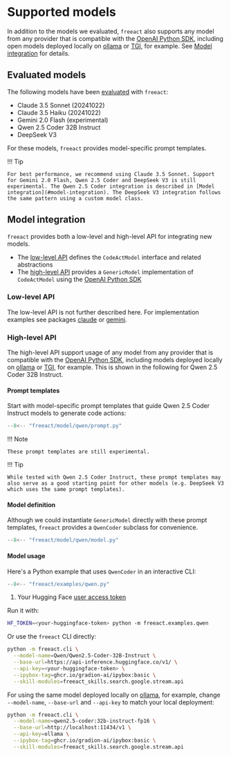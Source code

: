 # Supported models

In addition to the models we evaluated, `freeact` also supports any model from any provider that is compatible with the [OpenAI Python SDK](https://github.com/openai/openai-python), including open models deployed locally on [ollama](https://ollama.com/) or [TGI](https://huggingface.co/docs/text-generation-inference/index), for example. See [Model integration](#model-integration) for details.

## Evaluated models

The following models have been [evaluated](evaluation.md) with `freeact`:

- Claude 3.5 Sonnet (20241022)
- Claude 3.5 Haiku (20241022)
- Gemini 2.0 Flash (experimental)
- Qwen 2.5 Coder 32B Instruct
- DeepSeek V3

For these models, `freeact` provides model-specific prompt templates.

!!! Tip

    For best performance, we recommend using Claude 3.5 Sonnet. Support for Gemini 2.0 Flash, Qwen 2.5 Coder and DeepSeek V3 is still experimental. The Qwen 2.5 Coder integration is described in [Model integration](#model-integration). The DeepSeek V3 integration follows the same pattern using a custom model class.

## Model integration

`freeact` provides both a low-level and high-level API for integrating new models.

- The [low-level API](api/model.md) defines the `CodeActModel` interface and related abstractions
- The [high-level API](api/generic.md) provides a `GenericModel` implementation of `CodeActModel` using the [OpenAI Python SDK](https://github.com/openai/openai-python)

### Low-level API

The low-level API is not further described here. For implementation examples see packages [claude](https://github.com/gradion-ai/freeact/tree/main/freeact/model/claude) or [gemini](https://github.com/gradion-ai/freeact/tree/main/freeact/model/gemini).

### High-level API

The high-level API support usage of any model from any provider that is compatible with the [OpenAI Python SDK](https://github.com/openai/openai-python), including models deployed locally on [ollama](https://ollama.com/) or [TGI](https://huggingface.co/docs/text-generation-inference/index), for example. This is shown in the following for Qwen 2.5 Coder 32B Instruct.

#### Prompt templates

Start with model-specific prompt templates that guide Qwen 2.5 Coder Instruct models to generate code actions:

```python title="freeact/model/qwen/prompt.py"
--8<-- "freeact/model/qwen/prompt.py"
```

!!! Note

    These prompt templates are still experimental.

!!! Tip

    While tested with Qwen 2.5 Coder Instruct, these prompt templates may also serve as a good starting point for other models (e.g. DeepSeek V3 which uses the same prompt templates).

#### Model definition

Although we could instantiate `GenericModel` directly with these prompt templates, `freeact` provides a `QwenCoder` subclass for convenience.

```python title="freeact/model/qwen/model.py"
--8<-- "freeact/model/qwen/model.py"
```

#### Model usage

Here's a Python example that uses `QwenCoder` in an interactive CLI:

```python title="freeact/examples/qwen.py"
--8<-- "freeact/examples/qwen.py"
```

1. Your Hugging Face [user access token](https://huggingface.co/docs/hub/en/security-tokens)

Run it with:

```bash
HF_TOKEN=<your-huggingface-token> python -m freeact.examples.qwen
```

Or use the `freeact` CLI directly:

```bash
python -m freeact.cli \
  --model-name=Qwen/Qwen2.5-Coder-32B-Instruct \
  --base-url=https://api-inference.huggingface.co/v1/ \
  --api-key=<your-huggingface-token> \
  --ipybox-tag=ghcr.io/gradion-ai/ipybox:basic \
  --skill-modules=freeact_skills.search.google.stream.api
```

For using the same model deployed locally on [ollama](https://ollama.com/), for example, change `--model-name`, `--base-url` and `--api-key` to match your local deployment:

```bash
python -m freeact.cli \
  --model-name=qwen2.5-coder:32b-instruct-fp16 \
  --base-url=http://localhost:11434/v1 \
  --api-key=ollama \
  --ipybox-tag=ghcr.io/gradion-ai/ipybox:basic \
  --skill-modules=freeact_skills.search.google.stream.api
```
